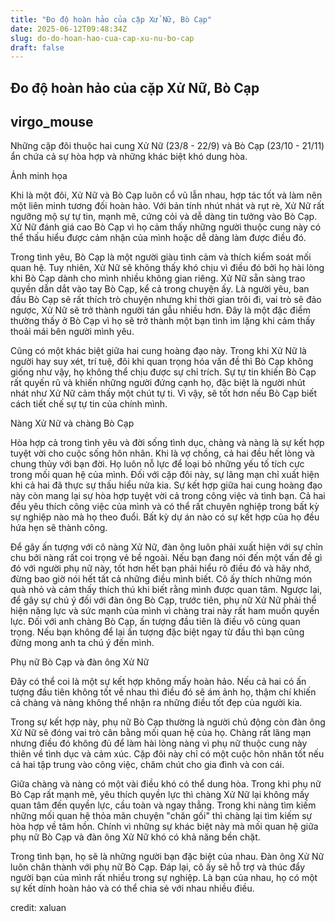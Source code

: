 ```yaml
---
title: "Đo độ hoàn hảo của cặp Xử Nữ, Bò Cạp"
date: 2025-06-12T09:48:34Z
slug: do-do-hoan-hao-cua-cap-xu-nu-bo-cap
draft: false
---
```


## Đo độ hoàn hảo của cặp Xử Nữ, Bò Cạp

## virgo_mouse

Những cặp đôi thuộc hai cung Xử Nữ (23/8 - 22/9) và Bò Cạp (23/10 - 21/11) ẩn chứa cả sự hòa hợp và những khác biệt khó dung hòa.
 




Ảnh minh họa 


​Khi là một đôi, Xử Nữ và Bò Cạp luôn cổ vũ lẫn nhau, hợp tác tốt và làm nên một liên minh tương đối hoàn hảo. Với bản tính nhút nhát và rụt rè, Xử Nữ rất ngưỡng mộ sự tự tin, mạnh mẽ, cứng cỏi và dễ dàng tin tưởng vào Bò Cạp. Xử Nữ đánh giá cao Bò Cạp vì họ cảm thấy những người thuộc cung này có thể thấu hiểu được cảm nhận của mình hoặc dễ dàng làm được điều đó.
 
 
 
 
Trong tình yêu, Bò Cạp là một người giàu tình cảm và thích kiểm soát mối quan hệ. Tuy nhiên, Xử Nữ sẽ không thấy khó chịu vì điều đó bởi họ hài lòng khi Bò Cạp dành cho mình nhiều không gian riêng. Xử Nữ sẵn sàng trao quyền dẫn dắt vào tay Bò Cạp, kể cả trong chuyện ấy. Là người yêu, ban đầu Bò Cạp sẽ rất thích trò chuyện nhưng khi thời gian trôi đi, vai trò sẽ đảo ngược, Xử Nữ sẽ trở thành người tán gẫu nhiều hơn. Đây là một đặc điểm thường thấy ở Bò Cạp vì họ sẽ trở thành một bạn tình im lặng khi cảm thấy thoải mái bên người mình yêu.
 
 
 
 
Cũng có một khác biệt giữa hai cung hoàng đạo này. Trong khi Xử Nữ là người hay suy xét, trí tuệ, đôi khi quan trọng hóa vấn đề thì Bò Cạp không giống như vậy, họ không thể chịu được sự chỉ trích. Sự tự tin khiến Bò Cạp rất quyến rũ và khiến những người đứng cạnh họ, đặc biệt là người nhút nhát như Xử Nữ cảm thấy một chút tự ti. Vì vậy, sẽ tốt hơn nếu Bò Cạp biết cách tiết chế sự tự tin của chính mình.
 
 
 
Nàng Xử Nữ và chàng Bò Cạp
 
 
 
Hòa hợp cả trong tình yêu và đời sống tình dục, chàng và nàng là sự kết hợp tuyệt vời cho cuộc sống hôn nhân. Khi là vợ chồng, cả hai đều hết lòng và chung thủy với bạn đời. Họ luôn nỗ lực để loại bỏ những yếu tố tích cực trong mối quan hệ của mình. Đối với cặp đôi này, sự lãng mạn chỉ xuất hiện khi cả hai đã thực sự thấu hiểu nửa kia. Sự kết hợp giữa hai cung hoàng đạo này còn mang lại sự hòa hợp tuyệt vời cả trong công việc và tình bạn. Cả hai đều yêu thích công việc của mình và có thể rất chuyên nghiệp trong bất kỳ sự nghiệp nào mà họ theo đuổi. Bất kỳ dự án nào có sự kết hợp của họ đều hứa hẹn sẽ thành công.
 
 
 
Để gây ấn tượng với cô nàng Xử Nữ, đàn ông luôn phải xuất hiện với sự chỉn chu bởi nàng rất coi trọng vẻ bề ngoài. Nếu bạn đang nói đến một vấn đề gì đó với người phụ nữ này, tốt hơn hết bạn phải hiểu rõ điều đó và hãy nhớ, đừng bao giờ nói hết tất cả những điều mình biết. Cô ấy thích những món quà nhỏ và cảm thấy thích thú khi biết rằng mình được quan tâm. Ngược lại, để gây sự chú ý đối với đàn ông Bò Cạp, trước tiên, phụ nữ Xử Nữ phải thể hiện năng lực và sức mạnh của mình vì chàng trai này rất ham muốn quyền lực. Đối với anh chàng Bò Cạp, ấn tượng đầu tiên là điều vô cùng quan trọng. Nếu bạn không để lại ấn tượng đặc biệt ngay từ đầu thì bạn cũng đừng mong anh ta chú ý đến mình.
 

 
 
Phụ nữ Bò Cạp và đàn ông Xử Nữ
 
 
 
Đây có thể coi là một sự kết hợp không mấy hoàn hảo. Nếu cả hai có ấn tượng đầu tiên không tốt về nhau thì điều đó sẽ ám ảnh họ, thậm chí khiến cả chàng và nàng không thể nhận ra những điều tốt đẹp của người kia.
 
 
 
Trong sự kết hợp này, phụ nữ Bò Cạp thường là người chủ động còn đàn ông Xử Nữ sẽ đóng vai trò cân bằng mối quan hệ của họ. Chàng rất lãng mạn nhưng điều đó không đủ để làm hài lòng nàng vì phụ nữ thuộc cung này thiên về tình dục và cảm xúc. Cặp đôi này chỉ có một cuộc hôn nhân tốt nếu cả hai tập trung vào công việc, chăm chút cho gia đình và con cái.
 
 
 
Giữa chàng và nàng có một vài điều khó có thể dung hòa. Trong khi phụ nữ Bò Cạp rất mạnh mẽ, yêu thích quyền lực thì chàng Xử Nữ lại không mấy quan tâm đến quyền lực, cầu toàn và ngay thẳng. Trong khi nàng tìm kiếm những mối quan hệ thỏa mãn chuyện "chăn gối" thì chàng lại tìm kiếm sự hòa hợp về tâm hồn. Chính vì những sự khác biệt này mà mối quan hệ giữa phụ nữ Bò Cạp và đàn ông Xử Nữ khó có khả năng bền chặt.
 
 
 
Trong tình bạn, họ sẽ là những người bạn đặc biệt của nhau. Đàn ông Xử Nữ luôn chân thành với phụ nữ Bò Cạp. Đáp lại, cô ấy sẽ hỗ trợ và thúc đẩy người bạn của mình rất nhiều trong sự nghiệp. Là bạn của nhau, họ có một sự kết dính hoàn hảo và có thể chia sẻ với nhau nhiều điều.

​credit: xaluan
​